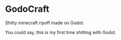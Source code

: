 # GodoCraft
Shitty minecraft ripoff made on Godot.

You could say, this is my first time shitting with Godot.
